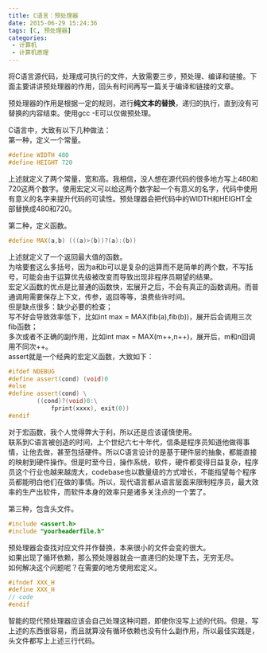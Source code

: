 ```yaml
---
title: C语言：预处理器
date: 2015-06-29 15:24:36
tags: [C, 预处理器]
categories:
 - 计算机
 - 计算机原理
---
```

将C语言源代码，处理成可执行的文件，大致需要三步，预处理、编译和链接。下面主要讲讲预处理器的作用，回头有时间再写一篇关于编译和链接的文章。

预处理器的作用是根据一定的规则，进行**纯文本的替换**，递归的执行，直到没有可替换的内容结束。使用gcc -E可以仅做预处理。

C语言中，大致有以下几种做法：   
第一种，定义一个常量。

``` cpp
#define WIDTH 480
#define HEIGHT 720
```
上述就定义了两个常量，宽和高。我相信，没人想在源代码的很多地方写上480和720这两个数字。使用宏定义可以给这两个数字起一个有意义的名字，代码中使用有意义的名字来提升代码的可读性。预处理器会把代码中的WIDTH和HEIGHT全部替换成480和720。

第二种，定义函数。

``` cpp
#define MAX(a,b) (((a)>(b))?(a):(b))
```
上述就定义了一个返回最大值的函数。   
为啥要套这么多括号，因为a和b可以是复杂的运算而不是简单的两个数，不写括号，可能会由于运算优先级被改变而导致出现非程序员期望的结果。   
宏定义函数的优点是比普通的函数快，宏展开之后，不会有真正的函数调用。而普通调用需要保存上下文，传参，返回等等，浪费些许时间。   
但是缺点很多：缺少必要的检查；   
写不好会导致效率低下，比如int max = MAX(fib(a),fib(b))，展开后会调用三次fib函数；   
多次或者不正确的副作用，比如int max = MAX(m++,n++)，展开后，m和n回调用不同次++。   
assert就是一个经典的宏定义函数，大致如下：

``` cpp
#ifdef NDEBUG
#define assert(cond) (void)0
#else
#define assert(cond) \
        ((cond)?(void)0:\
            fprint(xxxx), exit(0))
#endif
```
对于宏函数，我个人觉得弊大于利，所以还是应该谨慎使用。   
联系到C语言被创造的时间，上个世纪六七十年代，信条是程序员知道他做得事情，让他去做，甚至包括硬件。所以C语言设计的是基于硬件层的抽象，都能直接的映射到硬件操作。但是时至今日，操作系统，软件，硬件都变得日益复杂，程序员这个行业也越来越庞大，codebase也以数量级的方式增长，不能指望每个程序员都能明白他们在做的事情。所以，现代语言都从语言层面来限制程序员，最大效率的生产出软件，而软件本身的效率只是诸多关注点的一个罢了。

第三种，包含头文件。

``` cpp
#include <assert.h>
#include "yourheaderfile.h"
```
预处理器会查找对应文件并作替换，本来很小的文件会变的很大。   
如果出现了循环依赖，那么预处理器就会一直递归的处理下去，无穷无尽。   
如何解决这个问题呢？在需要的地方使用宏定义。

``` cpp
#ifndef XXX_H
#define XXX_H
// code
#endif
```
智能的现代预处理器应该会自己处理这种问题，即使你没写上述的代码。但是，写上述的东西很容易，而且就算没有循环依赖也没有什么副作用，所以最佳实践是，头文件都写上上述三行代码。
